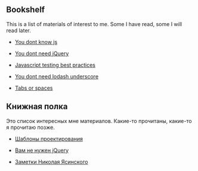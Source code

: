 ## Bookshelf

This is a list of materials of interest to me. Some I have read, some I will read later.

* [You dont know js](https://github.com/getify/You-Dont-Know-JS)

* [You dont need jQuery](https://github.com/nefe/You-Dont-Need-jQuery)

* [Javascript testing best practices](https://github.com/goldbergyoni/javascript-testing-best-practices)

* [You dont need lodash underscore](https://github.com/you-dont-need/You-Dont-Need-Lodash-Underscore)

* [Tabs or spaces](https://ukupat.github.io/tabs-or-spaces/)

## Книжная полка

Это список интересных мне материалов. Какие-то прочитаны, какие-то я прочитаю позже.

* [Шаблоны проектирования](https://github.com/Hexlet/patterns)

* [Вам не нужен jQuery](https://github.com/nefe/You-Dont-Need-jQuery/blob/master/README-ru.md)

* [Заметки Николая Ясинского](https://github.com/nydevel/programmer)
